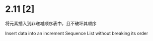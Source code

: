 # 2.11 [2]
将元素插入到非递减顺序表中，且不破坏其顺序

Insert data into an increment Sequence List without breaking its order